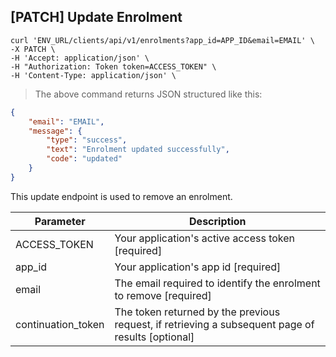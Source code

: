 ## [PATCH] Update Enrolment

```shell
curl 'ENV_URL/clients/api/v1/enrolments?app_id=APP_ID&email=EMAIL' \
-X PATCH \
-H 'Accept: application/json' \
-H "Authorization: Token token=ACCESS_TOKEN" \
-H 'Content-Type: application/json' \
```
> The above command returns JSON structured like this:

```json
{
    "email": "EMAIL",
    "message": {
        "type": "success",
        "text": "Enrolment updated successfully",
        "code": "updated"
    }
}
```

This update endpoint is used to remove an enrolment.


Parameter | Description
--------- | -----------
ACCESS_TOKEN | Your application's active access token [required]
app_id | Your application's app id [required]
email | The email required to identify the enrolment to remove [required]
continuation_token | The token returned by the previous request, if retrieving a subsequent page of results [optional]
